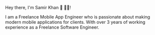 Hey there, I'm Samir Khan 👋 👨‍💻!

I am a Freelance Mobile App Engineer who is passionate about making modern mobile applications for clients. With over 3 years of working experience as a Freelance Software Engineer.
